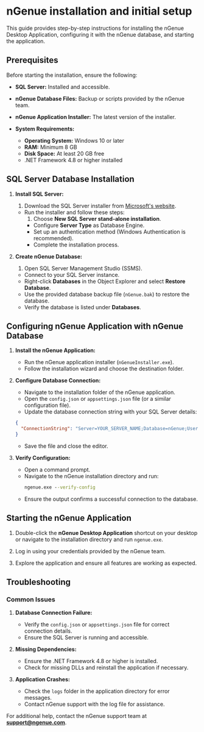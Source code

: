 # nGenue installation and initial setup

This guide provides step-by-step instructions for installing the nGenue Desktop Application, configuring it with the nGenue database, and starting the application.

## Prerequisites

Before starting the installation, ensure the following:

- **SQL Server:** Installed and accessible.

- **nGenue Database Files:** Backup or scripts provided by the nGenue team.
- **nGenue Application Installer:** The latest version of the installer.
- **System Requirements:**

    - **Operating System:** Windows 10 or later
    - **RAM:** Minimum 8 GB
    - **Disk Space:** At least 20 GB free
    - .NET Framework 4.8 or higher installed

## SQL Server Database Installation

1. **Install SQL Server:**
    1. Download the SQL Server installer from [Microsoft's website](https://www.microsoft.com/sql-server).
    - Run the installer and follow these steps:
        1. Choose **New SQL Server stand-alone installation**.
        - Configure **Server Type** as Database Engine.
        - Set up an authentication method (Windows Authentication is recommended).
        - Complete the installation process.

2. **Create nGenue Database:**
    1. Open SQL Server Management Studio (SSMS).
    - Connect to your SQL Server instance.
    - Right-click **Databases** in the Object Explorer and select **Restore Database**.
    - Use the provided database backup file (`nGenue.bak`) to restore the database.
    - Verify the database is listed under **Databases**.

## Configuring nGenue Application with nGenue Database

1. **Install the nGenue Application:**
    - Run the nGenue application installer (`nGenueInstaller.exe`).
    - Follow the installation wizard and choose the destination folder.

2. **Configure Database Connection:**
    - Navigate to the installation folder of the nGenue application.
    - Open the `config.json` or `appsettings.json` file (or a similar configuration file).
    - Update the database connection string with your SQL Server details:
     ```json
     {
       "ConnectionString": "Server=YOUR_SERVER_NAME;Database=nGenue;User Id=YOUR_USERNAME;Password=YOUR_PASSWORD;"
     }
     ```
    - Save the file and close the editor.

3. **Verify Configuration:**
    - Open a command prompt.
    - Navigate to the nGenue installation directory and run:
        ```cmd
        ngenue.exe --verify-config
        ```
    - Ensure the output confirms a successful connection to the database.

## Starting the nGenue Application

1. Double-click the **nGenue Desktop Application** shortcut on your desktop or navigate to the installation directory and run `ngenue.exe`.

2. Log in using your credentials provided by the nGenue team.

3. Explore the application and ensure all features are working as expected.

## Troubleshooting

### Common Issues

1. **Database Connection Failure:**

    - Verify the `config.json` or `appsettings.json` file for correct connection details.
    - Ensure the SQL Server is running and accessible.

2. **Missing Dependencies:**

    - Ensure the .NET Framework 4.8 or higher is installed.
    - Check for missing DLLs and reinstall the application if necessary.

3. **Application Crashes:**

    - Check the `logs` folder in the application directory for error messages.
    - Contact nGenue support with the log file for assistance.

For additional help, contact the nGenue support team at **support@ngenue.com**.
